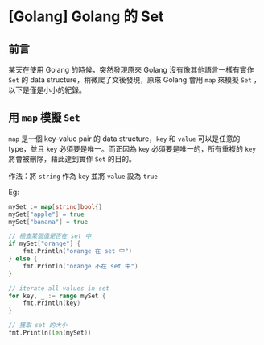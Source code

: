 # [Golang] Golang 的 Set

## 前言

某天在使用 Golang 的時候，突然發現原來 Golang 沒有像其他語言一樣有實作 `Set` 的 data structure，稍微爬了文後發現，原來 Golang 會用 `map` 來模擬 `Set` ，以下是僅是小小的紀錄。

## 用 `map` 模擬 `Set`

`map` 是一個 key-value pair 的 data structure，`key` 和 `value` 可以是任意的 type，並且 `key` 必須要是唯一。而正因為 `key` 必須要是唯一的，所有重複的 `key` 將會被刪除，藉此達到實作 `Set` 的目的。

作法：將 `string` 作為 `key` 並將 `value` 設為 `true`

Eg:

```go
mySet := map[string]bool{}
mySet["apple"] = true
mySet["banana"] = true

// 檢查某個值是否在 set 中
if mySet["orange"] {
    fmt.Println("orange 在 set 中")
} else {
    fmt.Println("orange 不在 set 中")
}

// iterate all values in set 
for key, _ := range mySet {
    fmt.Println(key)
}

// 獲取 set 的大小
fmt.Println(len(mySet))
```